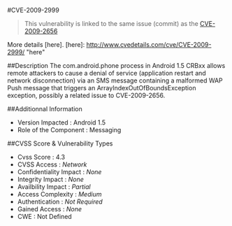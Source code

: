#CVE-2009-2999
>This vulnerability is linked to the same issue (commit) as the [CVE-2009-2656](../2656/README.MD)

More details [here].
[here]: http://www.cvedetails.com/cve/CVE-2009-2999/ "here"

##Description
The com.android.phone process in Android 1.5 CRBxx allows remote attackers to cause a denial of service (application restart and network disconnection) via an SMS message containing a malformed WAP Push message that triggers an ArrayIndexOutOfBoundsException exception, possibly a related issue to CVE-2009-2656.	

##Additionnal Information
* Version Impacted : Android 1.5
* Role of the Component : Messaging

##CVSS Score & Vulnerability Types
* Cvss Score : 4.3
* CVSS Access : *Network*
* Confidentiality Impact : *None*
* Integrity Impact : *None*
* Availbility Impact : *Partial*
* Access Complexity : *Medium*
* Authentication : *Not Required*
* Gained Access : *None*
* CWE : Not Defined